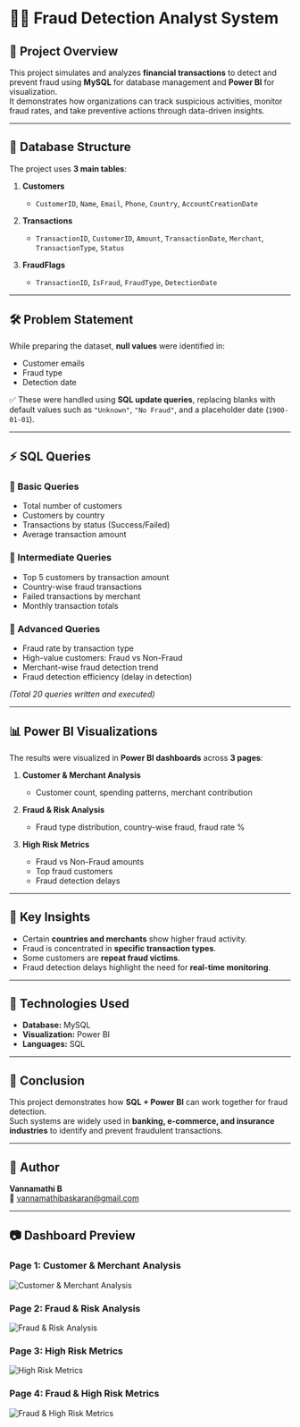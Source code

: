 # 🕵️‍♂️ Fraud Detection Analyst System  

## 📌 Project Overview  
This project simulates and analyzes **financial transactions** to detect and prevent fraud using **MySQL** for database management and **Power BI** for visualization.  
It demonstrates how organizations can track suspicious activities, monitor fraud rates, and take preventive actions through data-driven insights.  

---

## 📂 Database Structure  

The project uses **3 main tables**:  

1. **Customers**  
   - `CustomerID`, `Name`, `Email`, `Phone`, `Country`, `AccountCreationDate`  

2. **Transactions**  
   - `TransactionID`, `CustomerID`, `Amount`, `TransactionDate`, `Merchant`, `TransactionType`, `Status`  

3. **FraudFlags**  
   - `TransactionID`, `IsFraud`, `FraudType`, `DetectionDate`  

---

## 🛠️ Problem Statement  
While preparing the dataset, **null values** were identified in:  
- Customer emails  
- Fraud type  
- Detection date  

✅ These were handled using **SQL update queries**, replacing blanks with default values such as `"Unknown"`, `"No Fraud"`, and a placeholder date (`1900-01-01`).  

---

## ⚡ SQL Queries  

### 🔹 Basic Queries  
- Total number of customers  
- Customers by country  
- Transactions by status (Success/Failed)  
- Average transaction amount  

### 🔹 Intermediate Queries  
- Top 5 customers by transaction amount  
- Country-wise fraud transactions  
- Failed transactions by merchant  
- Monthly transaction totals  

### 🔹 Advanced Queries  
- Fraud rate by transaction type  
- High-value customers: Fraud vs Non-Fraud  
- Merchant-wise fraud detection trend  
- Fraud detection efficiency (delay in detection)  

*(Total 20 queries written and executed)*  

---

## 📊 Power BI Visualizations  

The results were visualized in **Power BI dashboards** across **3 pages**:  

1. **Customer & Merchant Analysis**  
   - Customer count, spending patterns, merchant contribution  

2. **Fraud & Risk Analysis**  
   - Fraud type distribution, country-wise fraud, fraud rate %  

3. **High Risk Metrics**  
   - Fraud vs Non-Fraud amounts  
   - Top fraud customers  
   - Fraud detection delays  

---

## 🔑 Key Insights  
- Certain **countries and merchants** show higher fraud activity.  
- Fraud is concentrated in **specific transaction types**.  
- Some customers are **repeat fraud victims**.  
- Fraud detection delays highlight the need for **real-time monitoring**.  

---

## 🚀 Technologies Used  
- **Database:** MySQL  
- **Visualization:** Power BI  
- **Languages:** SQL  

---

## 📌 Conclusion  
This project demonstrates how **SQL + Power BI** can work together for fraud detection.  
Such systems are widely used in **banking, e-commerce, and insurance industries** to identify and prevent fraudulent transactions.  

---

## 🙌 Author  
**Vannamathi B**  
📧 vannamathibaskaran@gmail.com  
 

---

## 📷 Dashboard Preview  
### Page 1: Customer & Merchant Analysis  
![Customer & Merchant Analysis](Images/Image11.jpg)  

### Page 2: Fraud & Risk Analysis  
![Fraud & Risk Analysis](Images/Image2.jpg)  

### Page 3: High Risk Metrics  
![High Risk Metrics](Images/Image3.jpg)

### Page 4: Fraud & High Risk Metrics
![Fraud & High Risk Metrics](Images/Image4.jpg)

